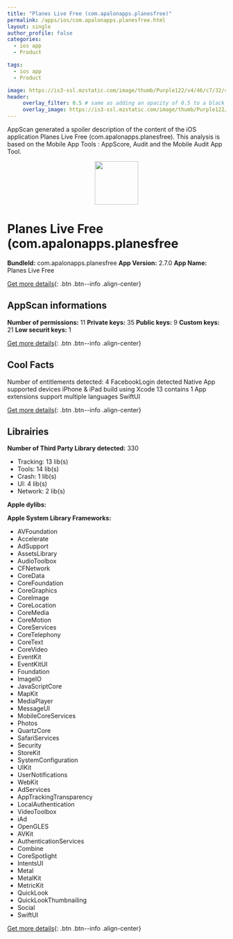 ```yaml
---
title: "Planes Live Free (com.apalonapps.planesfree)"
permalink: /apps/ios/com.apalonapps.planesfree.html
layout: single
author_profile: false
categories: 
  - ios app 
  - Product 

tags: 
  - ios app 
  - Product 

image: https://is3-ssl.mzstatic.com/image/thumb/Purple122/v4/46/c7/32/46c73296-a223-6acc-f99f-b2f1de47908c/AppIcon-1x_U007emarketing-0-7-0-85-220.png/512x512bb.jpg
header: 
     overlay_filter: 0.5 # same as adding an opacity of 0.5 to a black background
     overlay_image: https://is3-ssl.mzstatic.com/image/thumb/Purple122/v4/46/c7/32/46c73296-a223-6acc-f99f-b2f1de47908c/AppIcon-1x_U007emarketing-0-7-0-85-220.png/512x512bb.jpg
---
```

AppScan generated a spoiler description of the content of the iOS application Planes Live Free (com.apalonapps.planesfree). This analysis is based on the Mobile App Tools : AppScore, Audit and the Mobile Audit App Tool.

  
  
<div style="text-align: center;"><img src="https://is3-ssl.mzstatic.com/image/thumb/Purple122/v4/46/c7/32/46c73296-a223-6acc-f99f-b2f1de47908c/AppIcon-1x_U007emarketing-0-7-0-85-220.png/512x512bb.jpg" width="100" height="100"></div>  
  
# Planes Live Free (com.apalonapps.planesfree

**BundleId:** com.apalonapps.planesfree
**App Version:** 2.7.0
**App Name:** Planes Live Free


[Get more details](/pricing.html){: .btn .btn--info .align-center}  
  
## AppScan informations 

**Number of permissions:** 11
**Private keys:** 35
**Public keys:** 9
**Custom keys:** 21
**Low securit keys:** 1
  
[Get more details](/pricing.html){: .btn .btn--info .align-center}

## Cool Facts

Number of entitlements detected: 4
FacebookLogin detected
Native App
supported devices iPhone & iPad
build using Xcode 13
contains 1 App extensions
support multiple languages
SwiftUI
  
[Get more details](/pricing.html){: .btn .btn--info .align-center}

## Librairies 
**Number of Third Party Library detected:** 330
- Tracking: 13 lib(s)
- Tools: 14 lib(s)
- Crash: 1 lib(s)
- UI: 4 lib(s)
- Network: 2 lib(s)

**Apple dylibs:**


**Apple System Library Frameworks:**
- AVFoundation
- Accelerate
- AdSupport
- AssetsLibrary
- AudioToolbox
- CFNetwork
- CoreData
- CoreFoundation
- CoreGraphics
- CoreImage
- CoreLocation
- CoreMedia
- CoreMotion
- CoreServices
- CoreTelephony
- CoreText
- CoreVideo
- EventKit
- EventKitUI
- Foundation
- ImageIO
- JavaScriptCore
- MapKit
- MediaPlayer
- MessageUI
- MobileCoreServices
- Photos
- QuartzCore
- SafariServices
- Security
- StoreKit
- SystemConfiguration
- UIKit
- UserNotifications
- WebKit
- AdServices
- AppTrackingTransparency
- LocalAuthentication
- VideoToolbox
- iAd
- OpenGLES
- AVKit
- AuthenticationServices
- Combine
- CoreSpotlight
- IntentsUI
- Metal
- MetalKit
- MetricKit
- QuickLook
- QuickLookThumbnailing
- Social
- SwiftUI


  
[Get more details](/pricing.html){: .btn .btn--info .align-center}

